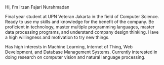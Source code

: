 Hi, I'm Irzan Fajari Nurahmadan

Final year student at UPN Veteran Jakarta in the field of Computer Science. Ready to use my skills and knowledge for the benefit of the company.
Be proficient in technology, master multiple programming languages, master data processing programs, and understand company design thinking.
Have a high willingness and motivation to try new things.

Has high interests in Machine Learning, Internet of Thing, Web Development, and Database Management Systems.
Currently interested in doing research on computer vision and natural language processing.
